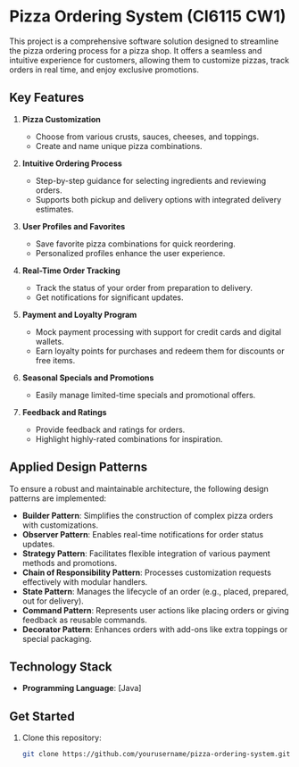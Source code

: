 # Pizza Ordering System  (CI6115 CW1)

This project is a comprehensive software solution designed to streamline the pizza ordering process for a pizza shop. It offers a seamless and intuitive experience for customers, allowing them to customize pizzas, track orders in real time, and enjoy exclusive promotions.  

## Key Features  
1. **Pizza Customization**  
   - Choose from various crusts, sauces, cheeses, and toppings.  
   - Create and name unique pizza combinations.  

2. **Intuitive Ordering Process**  
   - Step-by-step guidance for selecting ingredients and reviewing orders.  
   - Supports both pickup and delivery options with integrated delivery estimates.  

3. **User Profiles and Favorites**  
   - Save favorite pizza combinations for quick reordering.  
   - Personalized profiles enhance the user experience.  

4. **Real-Time Order Tracking**  
   - Track the status of your order from preparation to delivery.  
   - Get notifications for significant updates.  

5. **Payment and Loyalty Program**  
   - Mock payment processing with support for credit cards and digital wallets.  
   - Earn loyalty points for purchases and redeem them for discounts or free items.  

6. **Seasonal Specials and Promotions**  
   - Easily manage limited-time specials and promotional offers.  

7. **Feedback and Ratings**  
   - Provide feedback and ratings for orders.  
   - Highlight highly-rated combinations for inspiration.  

## Applied Design Patterns  
To ensure a robust and maintainable architecture, the following design patterns are implemented:  
- **Builder Pattern**: Simplifies the construction of complex pizza orders with customizations.  
- **Observer Pattern**: Enables real-time notifications for order status updates.  
- **Strategy Pattern**: Facilitates flexible integration of various payment methods and promotions.  
- **Chain of Responsibility Pattern**: Processes customization requests effectively with modular handlers.  
- **State Pattern**: Manages the lifecycle of an order (e.g., placed, prepared, out for delivery).  
- **Command Pattern**: Represents user actions like placing orders or giving feedback as reusable commands.  
- **Decorator Pattern**: Enhances orders with add-ons like extra toppings or special packaging.  

## Technology Stack  
- **Programming Language**: [Java]

## Get Started  
1. Clone this repository:  
   ```bash  
   git clone https://github.com/yourusername/pizza-ordering-system.git  
